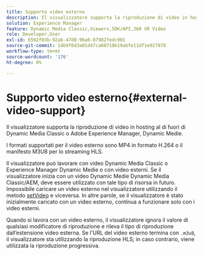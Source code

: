 ```yaml
---
title: Supporto video esterno
description: Il visualizzatore supporta la riproduzione di video in hosting al di fuori di Dynamic Media Classic o Adobe Experience Manager, Dynamic Medie.
solution: Experience Manager
feature: Dynamic Media Classic,Viewers,SDK/API,360 VR Video
role: Developer,User
exl-id: b592f03b-92ab-47d8-96a6-87982fedc901
source-git-commit: 14b9f6d3a01d47ca60710b19abfe11df1e927978
workflow-type: tm+mt
source-wordcount: '176'
ht-degree: 0%

---
```


# Supporto video esterno{#external-video-support}

Il visualizzatore supporta la riproduzione di video in hosting al di fuori di Dynamic Media Classic o Adobe Experience Manager, Dynamic Medie.

I formati supportati per il video esterno sono MP4 in formato H.264 o il manifesto M3U8 per lo streaming HLS.

Il visualizzatore può lavorare con video Dynamic Media Classic o Experience Manager Dynamic Medie o con video esterni. Se il visualizzatore inizia con un video Dynamic Medie Dynamic Media Classic/AEM, deve essere utilizzato con tale tipo di risorsa in futuro. Impossibile caricare un video esterno nel visualizzatore utilizzando il metodo [setVideo](../../c-html5-aem-asset-viewers/c-html5-aem-video360/c-html5-aem-video360-javascriptapiref/r-html5-aem-video360-javascriptapiref-setvideo.md#reference-85d3422d6ce64a36ac74827120b5a17c) e viceversa. In altre parole, se il visualizzatore è stato inizialmente caricato con un video esterno, continua a funzionare solo con i video esterni.

Quando si lavora con un video esterno, il visualizzatore ignora il valore di qualsiasi modificatore di riproduzione e rileva il tipo di riproduzione dall’estensione video esterna. Se l&#39;URL del video esterno termina con `.m3u8`, il visualizzatore sta utilizzando la riproduzione HLS; in caso contrario, viene utilizzata la riproduzione progressiva.
